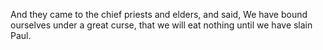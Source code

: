 And they came to the chief priests and elders, and said, We have bound ourselves under a great curse, that we will eat nothing until we have slain Paul.
